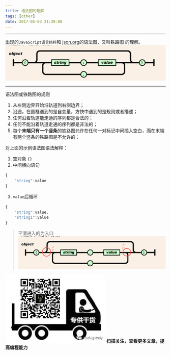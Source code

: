 ```yaml
---
title: 语法图的理解
tags: [other]
date: 2017-05-03 21:29:08
---
```


---------------------------------------------------------
出现的`JavaScript语言精粹`和 [json.org](http://www.json.org/json-zh.html)的语法图，又叫铁路图 的理解。
![alt](/images/语法图的理解/语法图.png)

-------------------------------------------------------------
<!--more-->

语法图或铁路图的规则

1. 从左侧边界开始沿轨道到右侧边界；
2. 沿途，在圆框遇到的是自变量，方快中遇到的是规则或者描述；
3. 任何沿着轨道能走通的序列都是合法的；
4. 任何不能沿着轨道走通的序列都是非法的；
5. 每个**末端只有一个竖条**的铁路图允许在任何一对标记中间插入空白，而在末端有两个竖条的铁路图是不允许的；

对上面的示例语法图语法解释：

1. 空对象 `{}`
2. 中间横向语句
```js
{
    "string":value
}
```
3. `value`后循环
```js
{
    "string":value,
    "string1":value
}
```
>平滑进入的为入口
![alt](/images/语法图的理解/语法图-show.png)

![alt](/images/Wechatcode.jpg)
**扫描关注，查看更多文章，提高编程能力**